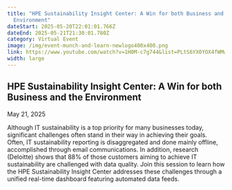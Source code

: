 ```yaml
---
title: "HPE Sustainability Insight Center: A Win for both Business and the
  Environment"
dateStart: 2025-05-20T22:01:01.766Z
dateEnd: 2025-05-21T21:30:01.780Z
category: Virtual Event
image: /img/event-munch-and-learn-newlogo400x400.png
link: https://www.youtube.com/watch?v=1H0M-c7g744&list=PLtS6YX0YOX4fWMwKbp9blyI1GLdXlbWjY
width: large
---
```

## HPE Sustainability Insight Center: A Win for both Business and the Environment

May 21, 2025

Although IT sustainability is a top priority for many businesses today, significant challenges often stand in their way in achieving their goals. Often, IT sustainability reporting is disaggregated and done mainly offline, accomplished through email communications. In addition, research (Deloitte) shows that 88% of those customers aiming to achieve IT sustainability are challenged with data quality.
Join this session to learn how the HPE Sustainability Insight Center addresses these challenges through a unified real-time dashboard featuring automated data feeds. 